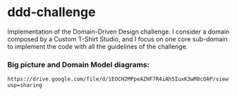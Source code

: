 # ddd-challenge
Implementation of the Domain-Driven Design challenge. I consider a domain composed by a Custom T-Shirt Studio,
and I focus on one core sub-domain to implement the code with all the guidelines of the challenge.
### Big picture and Domain Model diagrams:
    https://drive.google.com/file/d/1EOCH2MPpeAZHF7R4iAh5IuxK3wM8cOAP/view?usp=sharing
